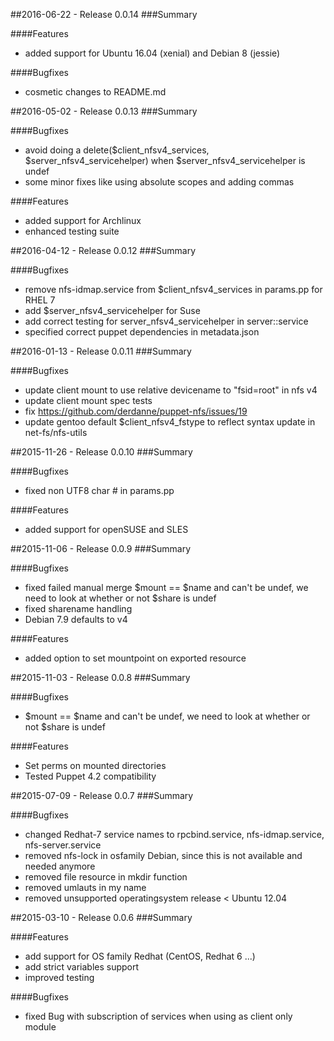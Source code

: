 ##2016-06-22 - Release 0.0.14
###Summary

####Features
- added support for Ubuntu 16.04 (xenial) and Debian 8 (jessie)

####Bugfixes
- cosmetic changes to README.md

##2016-05-02 - Release 0.0.13
###Summary

####Bugfixes
- avoid doing a delete($client_nfsv4_services, $server_nfsv4_servicehelper) when $server_nfsv4_servicehelper is undef
- some minor fixes like using absolute scopes and adding commas

####Features
- added support for Archlinux
- enhanced testing suite

##2016-04-12 - Release 0.0.12
###Summary

####Bugfixes
- remove nfs-idmap.service from $client_nfsv4_services in params.pp for RHEL 7
- add $server_nfsv4_servicehelper for Suse
- add correct testing for server_nfsv4_servicehelper in server::service
- specified correct puppet dependencies in metadata.json

##2016-01-13 - Release 0.0.11
###Summary

####Bugfixes
- update client mount to use relative devicename to "fsid=root" in nfs v4
- update client mount spec tests
- fix https://github.com/derdanne/puppet-nfs/issues/19
- update gentoo default $client_nfsv4_fstype to reflect syntax update in net-fs/nfs-utils

##2015-11-26 - Release 0.0.10
###Summary

####Bugfixes
- fixed non UTF8 char # in params.pp

####Features
- added support for openSUSE and SLES

##2015-11-06 - Release 0.0.9
###Summary

####Bugfixes
- fixed failed manual merge $mount == $name and can't be undef, we need to look at whether or not $share is undef
- fixed sharename handling
- Debian 7.9 defaults to v4

####Features
- added option to set mountpoint on exported resource

##2015-11-03 - Release 0.0.8
###Summary

####Bugfixes
- $mount == $name and can't be undef, we need to look at whether or not $share is undef

####Features
- Set perms on mounted directories
- Tested Puppet 4.2 compatibility

##2015-07-09 - Release 0.0.7
###Summary

####Bugfixes
- changed Redhat-7 service names to rpcbind.service, nfs-idmap.service, nfs-server.service
- removed nfs-lock in osfamily Debian, since this is not available and needed anymore
- removed file resource in mkdir function
- removed umlauts in my name
- removed unsupported operatingsystem release < Ubuntu 12.04

##2015-03-10 - Release 0.0.6
###Summary

####Features
- add support for OS family Redhat (CentOS, Redhat 6 ...)
- add strict variables support
- improved testing

####Bugfixes
- fixed Bug with subscription of services when using as client only module
